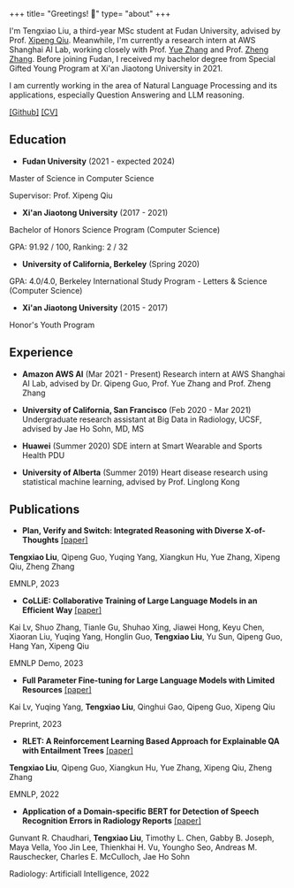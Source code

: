 +++
title= "Greetings! :wave:"
type= "about"
+++

I'm Tengxiao Liu, a third-year MSc student at Fudan University, advised by Prof. [Xipeng Qiu](https://xpqiu.github.io). Meanwhile, I'm currently a research intern at AWS Shanghai AI Lab, working closely with Prof. [Yue Zhang](https://frcchang.github.io/) and Prof. [Zheng Zhang](https://research.shanghai.nyu.edu/cn/centers-and-institutes/datascience/people/zheng-zhang).
Before joining Fudan, I received my bachelor degree from Special Gifted Young Program at Xi'an Jiaotong University in 2021.

I am currently working in the area of Natural Language Processing and its applications, especially Question Answering and LLM reasoning.

[\[Github\]](https://github.com/tengxiaoliu/) [\[CV\]](https://tengxiaoliu.github.io/file/cv_Tengxiao_Liu.pdf) 

## Education

* **Fudan University** (2021 - expected 2024)

Master of Science in Computer Science

Supervisor: Prof. Xipeng Qiu

* **Xi'an Jiaotong University** (2017 - 2021)

Bachelor of Honors Science Program (Computer Science)

GPA: 91.92 / 100, Ranking: 2 / 32

* **University of California, Berkeley** (Spring 2020)

GPA: 4.0/4.0, Berkeley International Study Program - Letters & Science (Computer Science)

* **Xi'an Jiaotong University** (2015 - 2017)

Honor's Youth Program


## Experience

* **Amazon AWS AI** (Mar 2021 - Present) Research intern at AWS Shanghai AI Lab, advised by Dr. Qipeng Guo, Prof. Yue Zhang and Prof. Zheng Zhang

* **University of California, San Francisco** (Feb 2020 - Mar 2021)
Undergraduate research assistant at Big Data in Radiology, UCSF, advised by Jae Ho Sohn, MD, MS

* **Huawei** (Summer 2020)
SDE intern at Smart Wearable and Sports Health PDU

* **University of Alberta** (Summer 2019)
Heart disease research using statistical machine learning, advised by Prof. Linglong Kong


## Publications

* **Plan, Verify and Switch: Integrated Reasoning with Diverse X-of-Thoughts** [[paper]](https://arxiv.org/pdf/2310.14628v1.pdf)

**Tengxiao Liu**, Qipeng Guo, Yuqing Yang, Xiangkun Hu, Yue Zhang, Xipeng Qiu, Zheng Zhang

EMNLP, 2023


* **CoLLiE: Collaborative Training of Large Language Models in an Efficient Way** [[paper]]()

Kai Lv, Shuo Zhang, Tianle Gu, Shuhao Xing, Jiawei Hong, Keyu Chen, Xiaoran Liu, Yuqing Yang, Honglin Guo, **Tengxiao Liu**, Yu Sun, Qipeng Guo, Hang Yan, Xipeng Qiu

EMNLP Demo, 2023

* **Full Parameter Fine-tuning for Large Language Models with Limited Resources** [[paper]](https://arxiv.org/pdf/2306.09782.pdf)

Kai Lv, Yuqing Yang, **Tengxiao Liu**, Qinghui Gao, Qipeng Guo, Xipeng Qiu

Preprint, 2023

* **RLET: A Reinforcement Learning Based Approach for Explainable QA with Entailment Trees** [[paper]](https://www.aclanthology.org/2022.emnlp-main.483.pdf)

**Tengxiao Liu**, Qipeng Guo, Xiangkun Hu, Yue Zhang, Xipeng Qiu, Zheng Zhang

EMNLP, 2022


* **Application of a Domain-specific BERT for Detection of Speech Recognition Errors in Radiology Reports** [[paper]](https://pubmed.ncbi.nlm.nih.gov/35923373/)

Gunvant R. Chaudhari, **Tengxiao Liu**, Timothy L. Chen, Gabby B. Joseph, Maya Vella, Yoo Jin Lee, Thienkhai H. Vu, Youngho Seo, Andreas M. Rauschecker, Charles E. McCulloch, Jae Ho Sohn

Radiology: Artificiall Intelligence, 2022


<!-- ## Professional Services
Reviewer for AACL 2022 -->